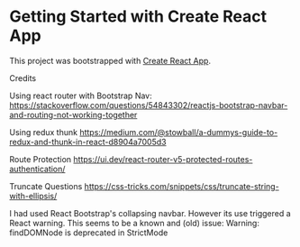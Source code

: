 # Getting Started with Create React App

This project was bootstrapped with [Create React App](https://github.com/facebook/create-react-app).



Credits


Using react router with Bootstrap Nav:
https://stackoverflow.com/questions/54843302/reactjs-bootstrap-navbar-and-routing-not-working-together


Using redux thunk
https://medium.com/@stowball/a-dummys-guide-to-redux-and-thunk-in-react-d8904a7005d3

Route Protection
https://ui.dev/react-router-v5-protected-routes-authentication/


Truncate Questions
https://css-tricks.com/snippets/css/truncate-string-with-ellipsis/

I had used React Bootstrap's collapsing navbar.  However its use triggered a React warning.  This seems to be a known and (old) issue:
Warning: findDOMNode is deprecated in StrictMode

